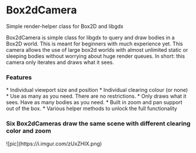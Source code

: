 # Box2dCamera
Simple render-helper class for Box2D and libgdx

Box2dCamera is simple class for libgdx to query and draw bodies in a Box2D world. This is meant for beginners with much experience yet. This camera allows the use of large box2d worlds with almost unlimited static or sleeping bodies without worrying about huge render queues. In short: this camera only iterates and draws what it sees.

<h3>Features</h3>
* Individual viewport size and position
* Individual clearing colour (or none)
* Use as many as you need. There are no restrictions.
* Only draws what it sees. Have as many bodies as you need.
* Built in zoom and pan support out of the box.
* Various helper methods to unlock the full functionality


<h3>Six Box2dCameras draw the same scene with different clearing color and zoom</h3>
![pic](https://i.imgur.com/zUxZHIX.png)
